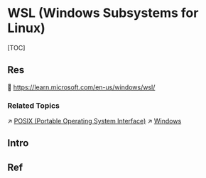 # WSL (Windows Subsystems for Linux)

[TOC]



## Res
📂 https://learn.microsoft.com/en-us/windows/wsl/


### Related Topics
↗ [POSIX (Portable Operating System Interface)](../../../../🧬%20Computer%20System/Computer%20Interfaces%20&%20Hardware%20Drivers/System%20Call%20Interfaces%20(SCI)/POSIX%20(Portable%20Operating%20System%20Interface).md)
↗ [Windows](../../../../🥷🏼%20Operating%20Systems%20(Engineering%20Part)/Microsoft%20Operating%20Systems/Windows/Windows.md)



## Intro



## Ref
[Windows 11 安装 WSL2 - 风中追风的文章 - 知乎]: https://zhuanlan.zhihu.com/p/475462241
